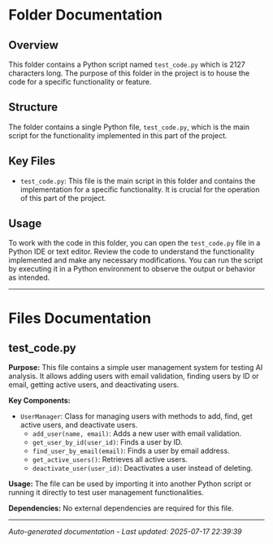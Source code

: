 # Folder Documentation

## Overview
This folder contains a Python script named `test_code.py` which is 2127 characters long. The purpose of this folder in the project is to house the code for a specific functionality or feature.

## Structure
The folder contains a single Python file, `test_code.py`, which is the main script for the functionality implemented in this part of the project.

## Key Files
- `test_code.py`: This file is the main script in this folder and contains the implementation for a specific functionality. It is crucial for the operation of this part of the project.

## Usage
To work with the code in this folder, you can open the `test_code.py` file in a Python IDE or text editor. Review the code to understand the functionality implemented and make any necessary modifications. You can run the script by executing it in a Python environment to observe the output or behavior as intended.

---

# Files Documentation

## test_code.py

**Purpose:** This file contains a simple user management system for testing AI analysis. It allows adding users with email validation, finding users by ID or email, getting active users, and deactivating users.

**Key Components:**
- `UserManager`: Class for managing users with methods to add, find, get active users, and deactivate users.
    - `add_user(name, email)`: Adds a new user with email validation.
    - `get_user_by_id(user_id)`: Finds a user by ID.
    - `find_user_by_email(email)`: Finds a user by email address.
    - `get_active_users()`: Retrieves all active users.
    - `deactivate_user(user_id)`: Deactivates a user instead of deleting.

**Usage:** The file can be used by importing it into another Python script or running it directly to test user management functionalities.

**Dependencies:** No external dependencies are required for this file.

---
*Auto-generated documentation - Last updated: 2025-07-17 22:39:39*
